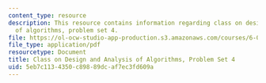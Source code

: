 ```yaml
---
content_type: resource
description: This resource contains information regarding class on design and analysis
  of algorithms, problem set 4.
file: https://ol-ocw-studio-app-production.s3.amazonaws.com/courses/6-046j-design-and-analysis-of-algorithms-spring-2015/5eb7c1134350c89889dcaf7ec3fd609a_MIT6_046JS15_pset4.pdf
file_type: application/pdf
resourcetype: Document
title: Class on Design and Analysis of Algorithms, Problem Set 4
uid: 5eb7c113-4350-c898-89dc-af7ec3fd609a
---
```


